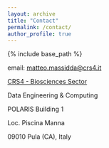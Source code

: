 ```yaml
---
layout: archive
title: "Contact"
permalink: /contact/
author_profile: true
---
```


{% include base_path %}

email: [matteo.massidda@crs4.it](mailto:matteo.massidda@crs4.it)

[CRS4 - Biosciences Sector](http://www.crs4.it/it/ricerca/biosciences/)

Data Engineering & Computing

POLARIS Building 1

Loc. Piscina Manna

09010 Pula (CA), Italy

